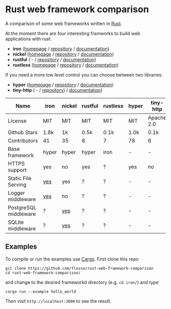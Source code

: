 # Rust web framework comparison

A comparison of some web frameworks written in [Rust](https://rustlang.org).

At the moment there are four interesting framworks to build web applications
with rust:

- **iron**     ([homepage](http://ironframework.io/) / [repository](https://github.com/iron/iron/)            / [documentation](http://ironframework.io/doc/iron/))
- **nickel**   ([homepage](http://nickel.rs/)        / [repository](https://github.com/nickel-org/nickel.rs/) / [documentation](http://docs.nickel.rs/nickel/))
- **rustful**  ( -                                   / [repository](https://github.com/Ogeon/rustful)         / [documentation](http://ogeon.github.io/docs/rustful/master/rustful/))
- **rustless** ([homepage](http://rustless.org/)     / [repository](https://github.com/rustless/rustless)     / [documentation](http://rustless.org/rustless/doc/rustless/))

If you need a more low level control you can choose between two libraries:

- **hyper**     ([homepage](http://hyper.rs/) / [repository](https://github.com/hyperium/hyper)      / [documentation](http://hyper.rs/hyper/hyper/))
- **tiny-http** ( -                           / [repository](https://github.com/frewsxcv/tiny-http)) / [documentation](http://frewsxcv.github.io/tiny-http/tiny_http/index.html))

|                  Name | iron                                  | nickel                                                | rustful   | rustless  | hyper  | tiny-http  |
| --------------------- | ------------------------------------- | ----------------------------------------------------- | --------- | --------- |------- | ---------- |
|               License | MIT                                   | MIT                                                   | MIT       | MIT       | MIT    | Apache 2.0 |
|          Github Stars | 1.8k                                  | 1k                                                    | 0.5k      | 0.1k      | 1.0k   | 0.1k       |
|          Contributors | 41                                    | 35                                                    | 6         | 7         | 78     | 6          |
|        Base framework | hyper                                 | hyper                                                 | hyper     | iron      | -      | -          |
|         HTTPS support | yes                                   | no                                                    | yes       | ?         | yes    | no         |
|   Static File Serving | [yes](https://github.com/iron/static) | yes                                                   | ?         | ?         | -      | -          |
|     Logger middleware | [yes](https://github.com/iron/logger) | no                                                    | ?         | ?         | -      | -          |
| PostgreSQL middleware | ?                                     | [yes](https://github.com/nickel-org/nickel-postgres)  | ?         | ?         | -      | -          |
|     SQLite middleware | ?                                     | [yes](https://github.com/flosse/nickel-sqlite)        | ?         | ?         | -      | -          |

## Examples

To compile or run the examples use [Cargo](https://github.com/rust-lang/cargo).
First clone this repo

    git clone https://github.com/flosse/rust-web-framework-comparison
    cd rust-web-framework-comparison/

and change to the desired frameworkd directory (e.g. `cd iron/`) and type

    cargo run --example hello_world

Then visit `http://localhost:3000` to see the result.
